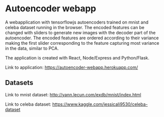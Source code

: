 # Autoencoder webapp

A webapplication with tensorflowjs autoencoders trained on mnist and celeba dataset running in the browser. The encoded features can be changed with sliders to generate new images with the decoder part of the autoencoder. The encoded features are ordered according to their variance making the first slider corresponding to the feature capturing most variance in the data, similar to PCA.

The application is created with React, Node/Express and Python/Flask.

Link to application: https://autoencoder-webapp.herokuapp.com/ 

## Datasets
Link to mnist dataset: http://yann.lecun.com/exdb/mnist/index.html

Link to celeba dataset: https://www.kaggle.com/jessicali9530/celeba-dataset

